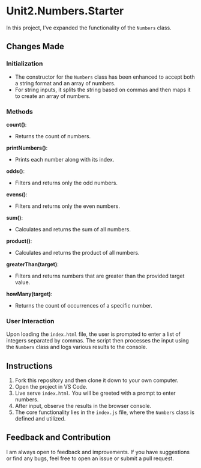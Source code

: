 # Unit2.Numbers.Starter

In this project, I've expanded the functionality of the `Numbers` class.

## Changes Made

### Initialization
- The constructor for the `Numbers` class has been enhanced to accept both a string format and an array of numbers. 
- For string inputs, it splits the string based on commas and then maps it to create an array of numbers.

### Methods

**count()**:
- Returns the count of numbers.

**printNumbers()**:
- Prints each number along with its index.

**odds()**:
- Filters and returns only the odd numbers.

**evens()**:
- Filters and returns only the even numbers.

**sum()**:
- Calculates and returns the sum of all numbers.

**product()**:
- Calculates and returns the product of all numbers.

**greaterThan(target)**:
- Filters and returns numbers that are greater than the provided target value.

**howMany(target)**:
- Returns the count of occurrences of a specific number.

### User Interaction

Upon loading the `index.html` file, the user is prompted to enter a list of integers separated by commas. The script then processes the input using the `Numbers` class and logs various results to the console.

## Instructions

1. Fork this repository and then clone it down to your own computer.
2. Open the project in VS Code.
3. Live serve `index.html`. You will be greeted with a prompt to enter numbers.
4. After input, observe the results in the browser console.
5. The core functionality lies in the `index.js` file, where the `Numbers` class is defined and utilized.

## Feedback and Contribution

I am always open to feedback and improvements. If you have suggestions or find any bugs, feel free to open an issue or submit a pull request.
